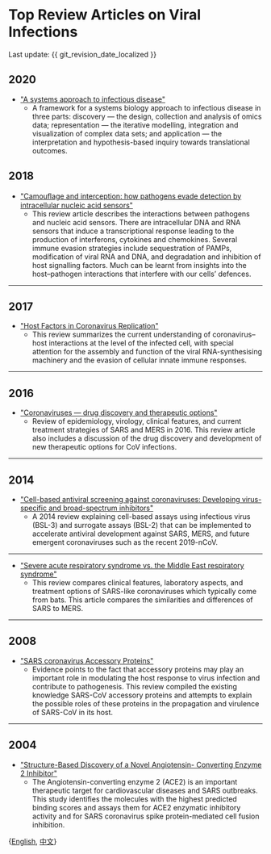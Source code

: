 # Top Review Articles on Viral Infections

Last update: {{ git_revision_date_localized }}

## 2020

 * ["A systems approach to infectious disease"](https://www.ncbi.nlm.nih.gov/pmc/articles/PMC7839161/)
    * A framework for a systems biology approach to infectious disease in three parts: discovery — the design, collection and analysis of omics data; representation — the iterative modelling, integration and visualization of complex data sets; and application — the interpretation and hypothesis-based inquiry towards translational outcomes.


## 2018

 * ["Camouﬂage and interception: how pathogens evade detection by intracellular nucleic acid sensors"](https://www.ncbi.nlm.nih.gov/pmc/articles/PMC7839161/)
    * This review article describes the interactions between pathogens and nucleic acid sensors. There are intracellular DNA and RNA sensors that induce a transcriptional response leading to the production of interferons, cytokines and chemokines. Several immune evasion strategies include sequestration of PAMPs, modification of viral RNA and DNA, and degradation and inhibition of host signalling factors. Much can be learnt from insights into the host–pathogen interactions that interfere with our cells’ defences.

---

## 2017

 * ["Host Factors in Coronavirus Replication"](https://link.springer.com/chapter/10.1007/82_2017_25)
    * This review summarizes the current understanding of coronavirus–host interactions at the level of the infected cell, with special attention for the assembly and function of the viral RNA-synthesising machinery and the evasion of cellular innate immune responses.

---

## 2016 

 * ["Coronaviruses — drug discovery and therapeutic options"](https://www.nature.com/articles/nrd.2015.37?report=reader)
    * Review of epidemiology, virology, clinical features, and current treatment strategies of SARS and MERS in 2016. This review article also includes a discussion of the drug discovery and development of new therapeutic options for CoV infections.

---

## 2014

 * ["Cell-based antiviral screening against coronaviruses: Developing virus-specific and broad-spectrum inhibitors"](https://www.sciencedirect.com/science/article/pii/S0166354213003355)
    * A 2014 review explaining cell-based assays using infectious virus (BSL-3) and surrogate assays (BSL-2) that can be implemented to accelerate antiviral development against SARS, MERS, and future emergent coronaviruses such as the recent 2019-nCoV.

---

 * ["Severe acute respiratory syndrome vs. the Middle East respiratory syndrome"](https://journals.lww.com/co-pulmonarymedicine/Abstract/2014/05000/Severe_acute_respiratory_syndrome_vs__the_Middle.5.aspx)
    * This review compares clinical features, laboratory aspects, and treatment options of SARS-like coronaviruses which typically come from bats. This article compares the similarities and differences of SARS to MERS.
    
---

## 2008

 * ["SARS coronavirus Accessory Proteins"](https://www.sciencedirect.com/science/article/pii/S0168170207003711)
    * Evidence points to the fact that accessory proteins may play an important role in modulating the host response to virus infection and contribute to pathogenesis. This review compiled the existing knowledge SARS-CoV accessory proteins and attempts to explain the possible roles of these proteins in the propagation and virulence of SARS-CoV in its host. 

---

## 2004

 * ["Structure-Based Discovery of a Novel Angiotensin- Converting Enzyme 2 Inhibitor"](https://www.ahajournals.org/doi/full/10.1161/01.HYP.0000146120.29648.36)
    * The Angiotensin-converting enzyme 2 (ACE2) is an important therapeutic target for cardiovascular diseases and SARS outbreaks. This study identifies the molecules with the highest predicted binding scores and assays them for ACE2 enzymatic inhibitory activity and for SARS coronavirus spike protein-mediated cell fusion inhibition.



{[English](https://ghddi-ailab.github.io/Targeting2019-nCoV/review_paper/), [中文](https://ghddi-ailab.github.io/Targeting2019-nCoV/CN_review_paper/)}